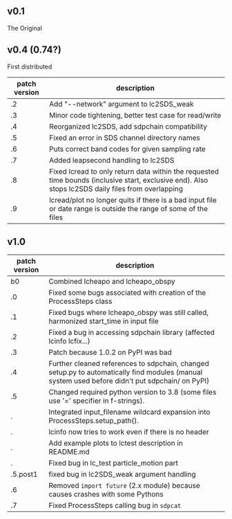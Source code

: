 ## v0.1

The Original

## v0.4 (0.74?)
First distributed

patch version | description
---------- | --------------
.2 | Add "--network" argument to lc2SDS_weak
.3 | Minor code tightening, better test case for read/write
.4 | Reorganized lc2SDS, add sdpchain compatibility
.5 | Fixed an error in SDS channel directory names
.6 | Puts correct band codes for given sampling rate
.7 | Added leapsecond handling to lc2SDS
.8 | Fixed lcread to only return data within the requested time bounds (inclusive start, exclusive end).  Also stops lc2SDS daily files from overlapping
.9 | lcread/plot no longer quits if there is a bad input file or date range is outside the range of some of the files

## v1.0

patch version | description
---------- | --------------
b0 | Combined lcheapo and lcheapo_obspy
.0 | Fixed some bugs associated with creation of the ProcessSteps class
.1 | Fixed bugs where lcheapo_obspy was still called, harmonized start_time in input file
.2 | Fixed a bug in accessing sdpchain library (affected lcinfo lcfix...)
.3 | Patch because 1.0.2 on PyPI was bad
.4 | Further cleaned references to sdpchain, changed setup.py to automatically find modules (manual system used before didn't put sdpchain/ on PyPI)
.5 | Changed required python version to 3.8 (some files use '=' specifier in f-strings).
.     | Integrated input_filename wildcard expansion into ProcessSteps.setup_path().
.     | lcinfo now tries to work even if there is no header
.     | Add example plots to lctest description in README.md
.     | Fixed bug in lc_test particle_motion part
.5.post1 | fixed bug in lc2SDS_weak argument handling
.6 | Removed `import future` (2.x module) because causes crashes with some Pythons
.7 | Fixed ProcessSteps calling bug in `sdpcat`